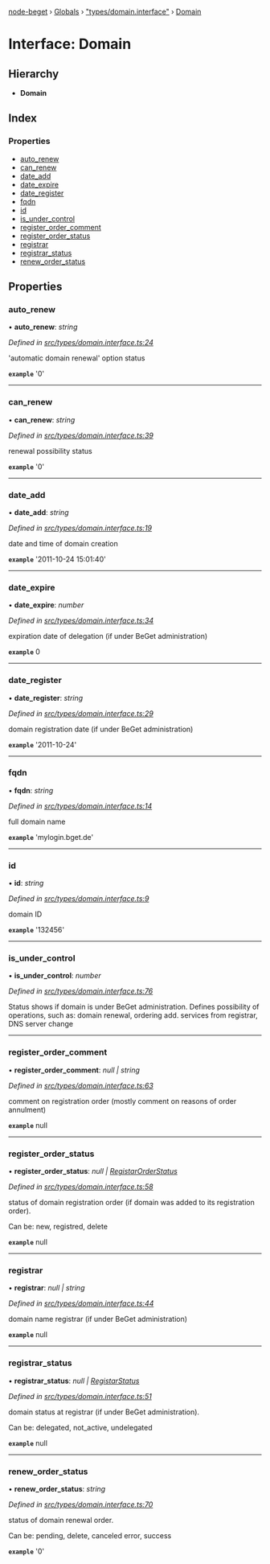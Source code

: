 [node-beget](../README.md) › [Globals](../globals.md) › ["types/domain.interface"](../modules/_types_domain_interface_.md) › [Domain](_types_domain_interface_.domain.md)

# Interface: Domain

## Hierarchy

* **Domain**

## Index

### Properties

* [auto_renew](_types_domain_interface_.domain.md#auto_renew)
* [can_renew](_types_domain_interface_.domain.md#can_renew)
* [date_add](_types_domain_interface_.domain.md#date_add)
* [date_expire](_types_domain_interface_.domain.md#date_expire)
* [date_register](_types_domain_interface_.domain.md#date_register)
* [fqdn](_types_domain_interface_.domain.md#fqdn)
* [id](_types_domain_interface_.domain.md#id)
* [is_under_control](_types_domain_interface_.domain.md#is_under_control)
* [register_order_comment](_types_domain_interface_.domain.md#register_order_comment)
* [register_order_status](_types_domain_interface_.domain.md#register_order_status)
* [registrar](_types_domain_interface_.domain.md#registrar)
* [registrar_status](_types_domain_interface_.domain.md#registrar_status)
* [renew_order_status](_types_domain_interface_.domain.md#renew_order_status)

## Properties

###  auto_renew

• **auto_renew**: *string*

*Defined in [src/types/domain.interface.ts:24](https://github.com/olehcambel/node-beget/blob/f128411/src/types/domain.interface.ts#L24)*

'automatic domain renewal' option status

**`example`** '0'

___

###  can_renew

• **can_renew**: *string*

*Defined in [src/types/domain.interface.ts:39](https://github.com/olehcambel/node-beget/blob/f128411/src/types/domain.interface.ts#L39)*

renewal possibility status

**`example`** '0'

___

###  date_add

• **date_add**: *string*

*Defined in [src/types/domain.interface.ts:19](https://github.com/olehcambel/node-beget/blob/f128411/src/types/domain.interface.ts#L19)*

date and time of domain creation

**`example`** '2011-10-24 15:01:40'

___

###  date_expire

• **date_expire**: *number*

*Defined in [src/types/domain.interface.ts:34](https://github.com/olehcambel/node-beget/blob/f128411/src/types/domain.interface.ts#L34)*

expiration date of delegation (if under BeGet administration)

**`example`** 0

___

###  date_register

• **date_register**: *string*

*Defined in [src/types/domain.interface.ts:29](https://github.com/olehcambel/node-beget/blob/f128411/src/types/domain.interface.ts#L29)*

domain registration date (if under BeGet administration)

**`example`** '2011-10-24'

___

###  fqdn

• **fqdn**: *string*

*Defined in [src/types/domain.interface.ts:14](https://github.com/olehcambel/node-beget/blob/f128411/src/types/domain.interface.ts#L14)*

full domain name

**`example`** 'mylogin.bget.de'

___

###  id

• **id**: *string*

*Defined in [src/types/domain.interface.ts:9](https://github.com/olehcambel/node-beget/blob/f128411/src/types/domain.interface.ts#L9)*

domain ID

**`example`** '132456'

___

###  is_under_control

• **is_under_control**: *number*

*Defined in [src/types/domain.interface.ts:76](https://github.com/olehcambel/node-beget/blob/f128411/src/types/domain.interface.ts#L76)*

Status shows if domain is under BeGet administration.
Defines possibility of operations, such as: domain renewal, ordering add.
services from registrar, DNS server change

___

###  register_order_comment

• **register_order_comment**: *null | string*

*Defined in [src/types/domain.interface.ts:63](https://github.com/olehcambel/node-beget/blob/f128411/src/types/domain.interface.ts#L63)*

comment on registration order (mostly comment on reasons of order annulment)

**`example`** null

___

###  register_order_status

• **register_order_status**: *null | [RegistarOrderStatus](../modules/_types_domain_interface_.md#registarorderstatus)*

*Defined in [src/types/domain.interface.ts:58](https://github.com/olehcambel/node-beget/blob/f128411/src/types/domain.interface.ts#L58)*

status of domain registration order (if domain was added to its registration order).

Can be: new, registred, delete

**`example`** null

___

###  registrar

• **registrar**: *null | string*

*Defined in [src/types/domain.interface.ts:44](https://github.com/olehcambel/node-beget/blob/f128411/src/types/domain.interface.ts#L44)*

domain name registrar (if under BeGet administration)

**`example`** null

___

###  registrar_status

• **registrar_status**: *null | [RegistarStatus](../modules/_types_domain_interface_.md#registarstatus)*

*Defined in [src/types/domain.interface.ts:51](https://github.com/olehcambel/node-beget/blob/f128411/src/types/domain.interface.ts#L51)*

domain status at registrar (if under BeGet administration).

Can be: delegated, not_active, undelegated

**`example`** null

___

###  renew_order_status

• **renew_order_status**: *string*

*Defined in [src/types/domain.interface.ts:70](https://github.com/olehcambel/node-beget/blob/f128411/src/types/domain.interface.ts#L70)*

status of domain renewal order.

Can be: pending, delete, canceled error, success

**`example`** '0'
